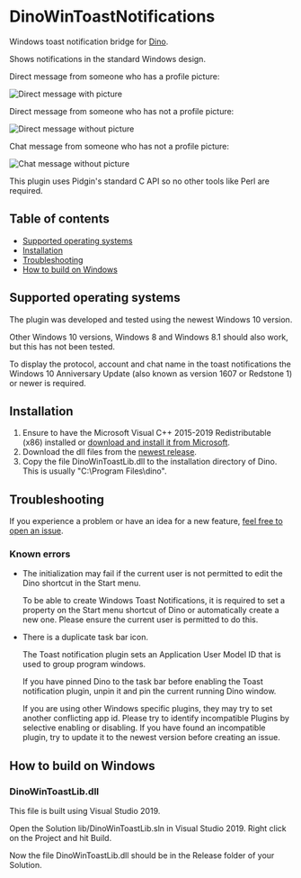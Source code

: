 # DinoWinToastNotifications

Windows toast notification bridge for [Dino](https://dino.im/).

Shows notifications in the standard Windows design.

Direct message from someone who has a profile picture:

![Direct message with picture](./img/direct_with_picture.jpg "Direct message with picture")

Direct message from someone who has not a profile picture:

![Direct message without picture](./img/direct_without_picture.jpg "Direct message without picture")

Chat message from someone who has not a profile picture:

![Chat message without picture](./img/chat_without_picture.jpg "Chat message without picture")

This plugin uses Pidgin's standard C API so no other tools like Perl are required.

## Table of contents

* [Supported operating systems](#supported-operating-systems)
* [Installation](#installation)
* [Troubleshooting](#troubleshooting)
* [How to build on Windows](#how-to-build-on-windows)

## Supported operating systems

The plugin was developed and tested using the newest Windows 10 version.

Other Windows 10 versions, Windows 8 and Windows 8.1 should also work, but this has not been tested.

To display the protocol, account and chat name in the toast notifications the Windows 10 Anniversary Update (also known as version 1607 or Redstone 1) or newer is required.

## Installation

1. Ensure to have the Microsoft Visual C++ 2015-2019 Redistributable (x86) installed or [download and install it from Microsoft](https://aka.ms/vs/16/release/vc_redist.exe).
2. Download the dll files from the [newest release](https://github.com/LAGonauta/DinoWinToastNotifications/releases/latest).
3. Copy the file DinoWinToastLib.dll to the installation directory of Dino. This is usually "C:\Program Files\dino".

## Troubleshooting

If you experience a problem or have an idea for a new feature, [feel free to open an issue](https://github.com/LAGonauta/DinoWinToastNotifications/issues).

### Known errors

* The initialization may fail if the current user is not permitted to edit the Dino shortcut in the Start menu.

  To be able to create Windows Toast Notifications, it is required to set a property on the Start menu shortcut of Dino or automatically create a new one. Please ensure the current user is permitted to do this.
  
* There is a duplicate task bar icon.

  The Toast notification plugin sets an Application User Model ID that is used to group program windows.
  
  If you have pinned Dino to the task bar before enabling the Toast notification plugin, unpin it and pin the current running Dino window.
  
  If you are using other Windows specific plugins, they may try to set another conflicting app id. Please try to identify incompatible Plugins by selective enabling or disabling. If you have found an incompatible plugin, try to update it to the newest version before creating an issue.

## How to build on Windows

### DinoWinToastLib.dll

This file is built using Visual Studio 2019.

Open the Solution lib/DinoWinToastLib.sln in Visual Studio 2019. Right click on the Project and hit Build.

Now the file DinoWinToastLib.dll should be in the Release folder of your Solution.
